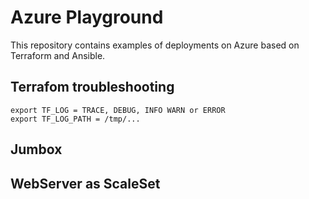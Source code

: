# Azure Playground

This repository contains examples of deployments on Azure based on Terraform and Ansible.

## Terrafom troubleshooting

```
export TF_LOG = TRACE, DEBUG, INFO WARN or ERROR
export TF_LOG_PATH = /tmp/...
```

## Jumbox

## WebServer as ScaleSet



